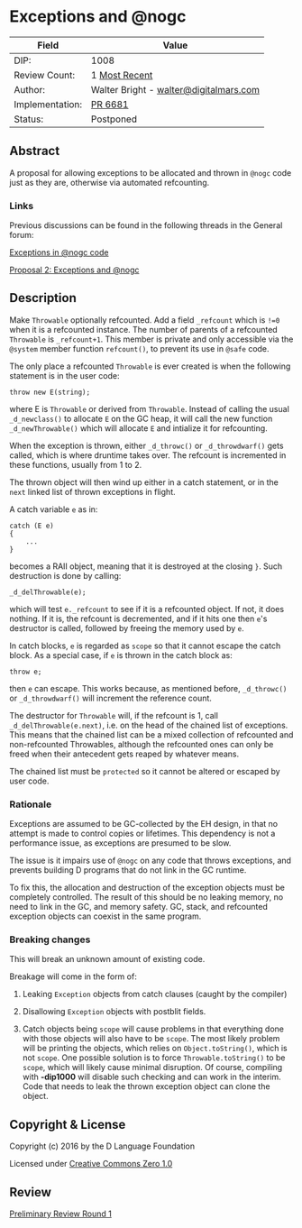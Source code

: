 # Exceptions and @nogc

| Field           | Value                                                       |
|-----------------|-------------------------------------------------------------|
| DIP:            | 1008                                                        |
| Review Count:   | 1 [Most Recent]                                             |
| Author:         | Walter Bright - walter@digitalmars.com                      |
| Implementation: | [PR 6681]                                                   |
| Status:         | Postponed                                                   |

[Most Recent]: https://github.com/dlang/DIPs/blob/7e24193032ef22c26696f23e68cf82432d9de9b0/DIPs/DIP1008.md
[PR 6681]: https://github.com/dlang/dmd/pull/6681

## Abstract

A proposal for allowing exceptions to be allocated and thrown in `@nogc` code just as they are, otherwise via automated refcounting.

### Links

Previous discussions can be found in the following threads in the General forum:

[Exceptions in @nogc code](http://forum.dlang.org/thread/oboaa2$17oa$1@digitalmars.com?page=1)

[Proposal 2: Exceptions and @nogc](http://forum.dlang.org/thread/occ9kk$24va$1@digitalmars.com?page=1)

## Description

Make `Throwable` optionally refcounted. Add a field `_refcount` which
is `!=0` when it is a refcounted instance. The number of parents of
a refcounted `Throwable` is `_refcount+1`. This member is private and only accessible via the `@system` member function `refcount()`, to prevent its use in `@safe` code.

The only place a refcounted `Throwable` is ever created is when the following statement is in the user code:

    throw new E(string);

where E is `Throwable` or derived from `Throwable`. Instead of calling the usual `_d_newclass()` to allocate `E` on the GC heap, it will call the new function `_d_newThrowable()` which will allocate `E` and intialize it for refcounting.

When the exception is thrown, either `_d_throwc()` or `_d_throwdwarf()` gets called, which is where druntime takes over. The refcount is incremented in these functions, usually from 1 to 2.

The thrown object will then wind up either in a catch statement, or in the `next` linked list of thrown exceptions in flight.

A catch variable `e` as in:

    catch (E e)
    {
        ...
    }

becomes a RAII object, meaning that it is destroyed at the closing `}`. Such destruction is done by calling:

    _d_delThrowable(e);

which will test `e._refcount` to see if it is a refcounted object. If not, it does nothing. If it is, the refcount is decremented, and if it hits one then `e`'s destructor is called, followed by freeing the memory used by `e`.

In catch blocks, `e` is regarded as `scope` so that it cannot escape the
catch block. As a special case, if `e` is thrown in the catch block as:

    throw e;

then `e` can escape. This works because, as mentioned before, `_d_throwc()` or `_d_throwdwarf()` will increment the reference count.

The destructor for `Throwable` will, if the refcount is 1, call `_d_delThrowable(e.next)`, i.e. on the head of the chained list of exceptions. This means that the chained list can be a mixed collection of refcounted and non-refcounted Throwables, although the refcounted ones can only be freed when their antecedent gets reaped by whatever means.

The chained list must be `protected` so it cannot be altered or escaped by user code.

### Rationale

Exceptions are assumed to be GC-collected by the EH design, in that no
attempt is made to control copies or lifetimes. This dependency is not
a performance issue, as exceptions are presumed to be slow.

The issue is it impairs use of `@nogc` on any code that throws exceptions, and prevents building D programs that do not link in the GC runtime.

To fix this, the allocation and destruction of the exception objects
must be completely controlled. The result of this should be no leaking memory, no need to link in the GC, and memory safety. GC, stack, and refcounted exception objects can coexist in the same
program.

### Breaking changes

This will break an unknown amount of existing code.

Breakage will come in the form of:

1. Leaking `Exception` objects from catch clauses (caught by
the compiler)

2. Disallowing `Exception` objects with postblit fields.

3. Catch objects being `scope` will cause problems in that
everything done with those objects will also have to be `scope`.
The most likely problem will be printing the objects, which
relies on `Object.toString()`, which is not `scope`. One possible
solution is to force `Throwable.toString()` to be `scope`, which
will likely cause minimal disruption. Of course, compiling
with **-dip1000** will disable such checking and can work in
the interim. Code that needs to leak the thrown exception object
can clone the object.

## Copyright & License

Copyright (c) 2016 by the D Language Foundation

Licensed under [Creative Commons Zero 1.0](https://creativecommons.org/publicdomain/zero/1.0/legalcode.txt)

## Review

[Preliminary Review Round 1](http://forum.dlang.org/thread/blvfxcbfzoyxowsfzlhn@forum.dlang.org)
